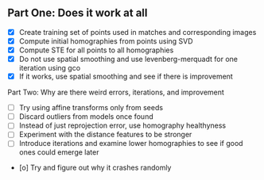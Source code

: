 Part One: Does it work at all
-----------------------------
 - [x] Create training set of points used in matches and corresponding images
 - [x] Compute initial homographies from points using SVD
 - [x] Compute STE for all points to all homographies
 - [x] Do not use spatial smoothing and use levenberg-merquadt for one iteration using gco
 - [x] If it works, use spatial smoothing and see if there is improvement

 Part Two: Why are there weird errors, iterations, and improvement
 - [ ] Try using affine transforms only from seeds
 - [ ] Discard outliers from models once found
 - [ ] Instead of just reprojection error, use homography healthyness
 - [ ] Experiment with the distance features to be stronger
 - [ ] Introduce iterations and examine lower homographies to see if good ones could emerge later
 - [o] Try and figure out why it crashes randomly
